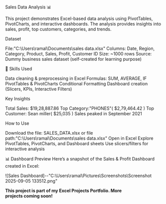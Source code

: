 Sales Data Analysis 📊

This project demonstrates Excel-based data analysis using PivotTables, PivotCharts, and interactive dashboards.
The analysis provides insights into sales, profit, top customers, categories, and trends.  

Dataset

File:"C:\Users\ramal\Documents\sales data.xlsx"
Columns: Date, Region, Category, Product, Sales, Profit, Customer ID
Size: ~1000 rows
Source: Dummy business sales dataset (self-created for learning purpose)

🚀 Skills Used

 Data cleaning & preprocessing in Excel
 Formulas: SUM, AVERAGE, IF
 PivotTables & PivotCharts
 Conditional Formatting
 Dashboard creation (Slicers, KPIs, Interactive Filters)

Key Insights

Total Sales: $19,28,887.86 
Top Category:"PHONES"( $2,79,464.42 )
Top Customer: Sean miller( $25,035 )
Sales peaked in September 2021

How to Use

Download the file: SALES_DATA.xlsx or file path:"C:\Users\ramal\Documents\sales data.xlsx"
Open in Excel
Explore PivotTables, PivotCharts, and Dashboard sheets
Use slicers/filters for interactive analysis

📊 Dashboard Preview
Here’s a snapshot of the Sales & Profit Dashboard created in Excel:

![Sales Dashboard]--"C:\Users\ramal\Pictures\Screenshots\Screenshot 2025-09-05 133512.png"


**This project is part of my Excel Projects Portfolio. More projects coming soon!**



